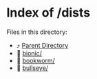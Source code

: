 
# Index of /dists
Files in this directory:
- ⤴ [Parent Directory](../)
- 📁 [bionic/](bionic)
- 📁 [bookworm/](bookworm)
- 📁 [bullseye/](bullseye)
